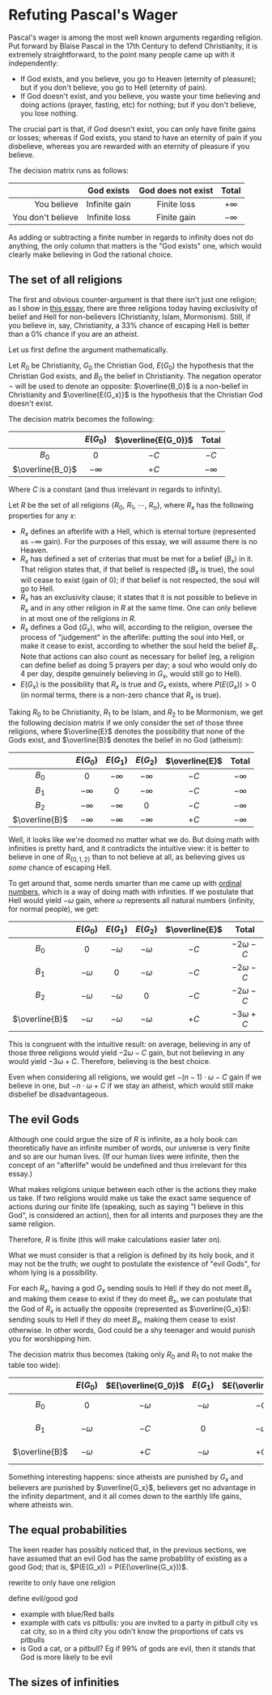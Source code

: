 # Refuting Pascal's Wager

Pascal's wager is among the most well known arguments regarding religion. Put forward by Blaise Pascal in the 17th Century to defend Christianity, it is extremely straightforward, to the point many people came up with it independently:

- If God exists, and you believe, you go to Heaven (eternity of pleasure); but if you don't believe, you go to Hell (eternity of pain).
- If God doesn't exist, and you believe, you waste your time believing and doing actions (prayer, fasting, etc) for nothing; but if you don't believe, you lose nothing.

The crucial part is that, if God doesn't exist, you can only have finite gains or losses; whereas if God exists, you stand to have an eternity of pain if you disbelieve, whereas you are rewarded with an eternity of pleasure if you believe.

The decision matrix runs as follows:

| |God exists|God does not exist|Total|
|-:|:----------:|:------------------:|:-----:|
|You believe|Infinite gain|Finite loss|+∞|
|You don't believe|Infinite loss|Finite gain|−∞|

As adding or subtracting a finite number in regards to infinity does not do anything, the only column that matters is the "God exists" one, which would clearly make believing in God the rational choice.

## The set of all religions

The first and obvious counter-argument is that there isn't just one religion; as I show in [this essay](/noproof#the-just-in-case-argument), there are three religions today having exclusivity of belief and Hell for non-believers (Christianity, Islam, Mormonism). Still, if you believe in, say, Christianity, a 33% chance of escaping Hell is better than a 0% chance if you are an atheist.

Let us first define the argument mathematically.

Let $R_0$ be Christianity, $G_0$ the Christian God, $E(G_0)$ the hypothesis that the Christian God exists, and $B_0$ the belief in Christianity. The negation operator ¬ will be used to denote an opposite: $\overline{B_0}$ is a non-belief in Christianity and $\overline{E(G_x)}$ is the hypothesis that the Christian God doesn't exist.

The decision matrix becomes the following:

| |$E(G_0)$|$\overline{E(G_0)}$|Total|
|:-:|:----------:|:------------------:|:-----:|
|$B_0$|$0$|$-C$|$-C$|
|$\overline{B_0}$|$−∞$|$+C$|$−∞$|

Where $C$ is a constant (and thus irrelevant in regards to infinity).

Let $R$ be the set of all religions $\{R_0,\ R_1,\ \cdots,\ R_n\}$, where $R_x$ has the following properties for any $x$:

- $R_x$ defines an afterlife with a Hell, which is eternal torture (represented as $-\infty$ gain). For the purposes of this essay, we will assume there is no Heaven.
- $R_x$ has defined a set of criterias that must be met for a belief ($B_x$) in it. That religion states that, if that belief is respected ($B_x$ is true), the soul will cease to exist (gain of 0); if that belief is not respected, the soul will go to Hell.
- $R_x$ has an exclusivity clause; it states that it is not possible to believe in $R_x$ and in any other religion in $R$ at the same time. One can only believe in at most one of the religions in $R$.
- $R_x$ defines a God ($G_x$), who will, according to the religion, oversee the process of "judgement" in the afterlife: putting the soul into Hell, or make it cease to exist, according to whether the soul held the belief $B_x$. Note that actions can also count as necessary for belief (eg, a religion can define belief as doing 5 prayers per day; a soul who would only do 4 per day, despite genuinely believing in $G_x$, would still go to Hell).
- $E(G_x)$ is the possibility that $R_x$ is true and $G_x$ exists, where $P(E(G_x)) > 0$ (in normal terms, there is a non-zero chance that $R_x$ is true).

Taking $R_0$ to be Christianity, $R_1$ to be Islam, and $R_2$ to be Mormonism, we get the following decision matrix if we only consider the set of those three religions, where $\overline{E}$ denotes the possibility that none of the Gods exist, and $\overline{B}$ denotes the belief in no God (atheism):

|     |$E(G_0)$|$E(G_1)$|$E(G_2)$|$\overline{E}$|Total|
|:----:|:---:|:---:|:---:|:---:|:---:|
|$B_0$|$0$|$-∞$|$-∞$|$-C$|$-∞$|
|$B_1$|$−∞$|0|$−∞$|$-C$|$-∞$|
|$B_2$|$−∞$|$-∞$|0|$-C$|$-∞$|
|$\overline{B}$|$−∞$|$−∞$|$−∞$|$+C$|$−∞$|

Well, it looks like we're doomed no matter what we do. But doing math with infinities is pretty hard, and it contradicts the intuitive view: it is better to believe in one of $R_{\{0,1,2\}}$ than to not believe at all, as believing gives us *some* chance of escaping Hell.

To get around that, some nerds smarter than me came up with [ordinal numbers](https://en.wikipedia.org/wiki/Ordinal_number), which is a way of doing math with infinities. If we postulate that Hell would yield $-\omega$ gain, where $\omega$ represents all natural numbers (infinity, for normal people), we get:


|     |$E(G_0)$|$E(G_1)$|$E(G_2)$|$\overline{E}$|Total|
|:----:|:---:|:---:|:---:|:---:|:---:|
|$B_0$|$0$|$-\omega$|$-\omega$|$-C$|$-2\omega-C$|
|$B_1$|$−\omega$|0|$−\omega$|$-C$|$-2\omega-C$|
|$B_2$|$−\omega$|$-\omega$|0|$-C$|$-2\omega-C$|
|$\overline{B}$|$−\omega$|$−\omega$|$−\omega$|$+C$|$−3\omega+C$|

This is congruent with the intuitive result: on average, believing in any of those three religions would yield $-2\omega-C$ gain, but not believing in any would yield $-3\omega+C$. Therefore, believing is the best choice.

Even when considering all religions, we would get $-(n-1)\cdot\omega-C$ gain if we believe in one, but $-n\cdot\omega+C$ if we stay an atheist, which would still make disbelief be disadvantageous.

## The evil Gods

Although one could argue the size of $R$ is infinite, as a holy book can theoretically have an infinite number of words, our universe is very finite and so are our human lives. (If our human lives were infinite, then the concept of an "afterlife" would be undefined and thus irrelevant for this essay.)

What makes religions unique between each other is the actions they make us take. If two religions would make us take the exact same sequence of actions during our finite life (speaking, such as saying "I believe in this God", is considered an action), then for all intents and purposes they are the same religion.

Therefore, $R$ is finite (this will make calculations easier later on).

What we must consider is that a religion is defined by its holy book, and it may not be the truth; we ought to postulate the existence of "evil Gods", for whom lying is a possibility.

For each $R_x$, having a god $G_x$ sending souls to Hell if they do not meet $B_x$ and making them cease to exist if they do meet $B_x$, we can postulate that the God of $R_x$ is actually the opposite (represented as $\overline{G_x}$): sending souls to Hell if they *do* meet $B_x$, making them cease to exist otherwise. In other words, God could be a shy teenager and would punish you for worshipping him.

The decision matrix thus becomes (taking only $R_0$ and $R_1$ to not make the table too wide):

|              |$E(G_0)$ |$E(\overline{G_0})$|$E(G_1)$ |$E(\overline{G_1})$|$\overline{E}$|Total|
|:------------:|:-------:|:-----------------:|:-------:|:-----------------:|:------------:|:---:|
|$B_0$         |$0$      |$-\omega$          |$−\omega$|$-C$               |$-C$          |$-2\omega-2C$|
|$B_1$         |$−\omega$|$-C$               |0        |$−\omega$          |$-C$          |$-2\omega-2C$|
|$\overline{B}$|$−\omega$|$+C$               |$−\omega$|$+C$               |$+C$          |$−2\omega+2C$|

Something interesting happens: since atheists are punished by $G_x$ and believers are punished by $\overline{G_x}$, believers get no advantage in the infinity department, and it all comes down to the earthly life gains, where atheists win.

## The equal probabilities

The keen reader has possibly noticed that, in the previous sections, we have assumed that an evil God has the same probability of existing as a good God; that is, $P(E(G_x)) = P(E(\overline{G_x}))$.

rewrite to only have one religion

define evil/good god

- example with blue/Red balls
- example with cats vs pitbulls: you are invited to a party in pitbull city vs cat city, so in a third city you odn't know the proportions of cats vs pitbulls
- is God a cat, or a pitbull? Eg if 99% of gods are evil, then it stands that God is more likely to be evil

## The sizes of infinities
